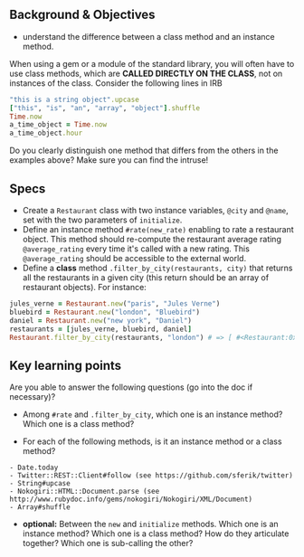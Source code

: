 ## Background & Objectives

- understand the difference between a class method and an instance method.

When using a gem or a module of the standard library, you will often have to use class methods, which are **CALLED DIRECTLY ON THE CLASS**, not on instances of the class. Consider the following lines in IRB

```ruby
"this is a string object".upcase
["this", "is", "an", "array", "object"].shuffle
Time.now
a_time_object = Time.now
a_time_object.hour
```

Do you clearly distinguish one method that differs from the others in the examples above? Make sure you can find the intruse!

## Specs
- Create a `Restaurant` class with two instance variables, `@city` and `@name`, set with the two parameters of `initialize`.
- Define an instance method `#rate(new_rate)` enabling to rate a restaurant object. This method should re-compute the restaurant average rating `@average_rating` every time it's called with a new rating. This `@average_rating` should be accessible to the external world.
- Define a **class** method `.filter_by_city(restaurants, city)` that returns all the restaurants in a given city (this return should be an array of restaurant objects). For instance:

```ruby
jules_verne = Restaurant.new("paris", "Jules Verne")
bluebird = Restaurant.new("london", "Bluebird")
daniel = Restaurant.new("new york", "Daniel")
restaurants = [jules_verne, bluebird, daniel]
Restaurant.filter_by_city(restaurants, "london") # => [ #<Restaurant:0x007f9a43bb7eb8 @city="london", @name="Bluebird"> ]
```

## Key learning points

Are you able to answer the following questions (go into the doc if necessary)?

- Among `#rate` and `.filter_by_city`, which one is an instance method? Which one is a class method?

- For each of the following methods, is it an instance method or a class method?

```
- Date.today
- Twitter::REST::Client#follow (see https://github.com/sferik/twitter)
- String#upcase
- Nokogiri::HTML::Document.parse (see http://www.rubydoc.info/gems/nokogiri/Nokogiri/XML/Document)
- Array#shuffle
```

- **optional:** Between the `new` and `initialize` methods. Which one is an instance method? Which one is a class method? How do they articulate together? Which one is sub-calling the other?

